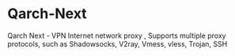 # Qarch-Next
Qarch Next - VPN Internet network proxy , Supports multiple proxy protocols, such as Shadowsocks, V2ray, Vmess, vless, Trojan, SSH
